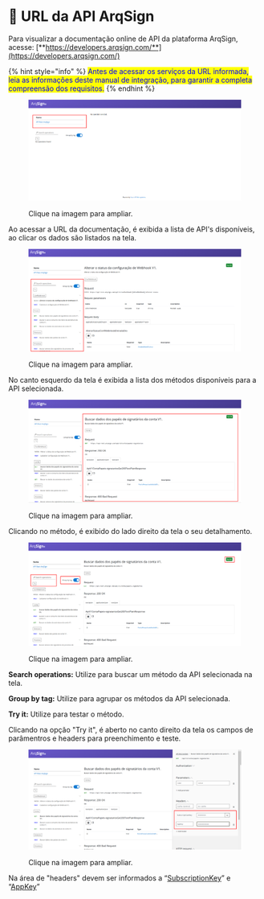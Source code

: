 # 🔳 URL da API ArqSign

Para visualizar a documentação online de API da plataforma ArqSign, acesse: [**https://developers.arqsign.com/**](https://developers.arqsign.com/)

{% hint style="info" %}
<mark style="color:blue;">Antes de acessar os serviços da URL informada, leia as informações deste manual de integração, para garantir a completa compreensão dos requisitos.</mark>
{% endhint %}

<figure><img src="../../../.gitbook/assets/image (323).png" alt=""><figcaption><p>Clique na imagem para ampliar.</p></figcaption></figure>

Ao acessar a URL da documentação, é exibida a lista de API's disponíveis, ao clicar os dados são listados na tela.

<figure><img src="../../../.gitbook/assets/image (324).png" alt=""><figcaption><p>Clique na imagem para ampliar.</p></figcaption></figure>

No canto esquerdo da tela é exibida a lista dos métodos disponíveis para a API selecionada.

<figure><img src="../../../.gitbook/assets/image (325).png" alt=""><figcaption><p>Clique na imagem para ampliar.</p></figcaption></figure>

Clicando no método, é exibido do lado direito da tela o seu detalhamento.

<figure><img src="../../../.gitbook/assets/image (326).png" alt=""><figcaption><p>Clique na imagem para ampliar.</p></figcaption></figure>

**Search operations:** Utilize para buscar um método da API selecionada na tela.

**Group by tag:** Utilize para agrupar os métodos da API selecionada.

**Try it:** Utilize para testar o método.

Clicando na opção "Try it", é aberto no canto direito da tela os campos de parâmentros e headers para preenchimento e teste.

<figure><img src="../../../.gitbook/assets/image (327).png" alt=""><figcaption><p>Clique na imagem para ampliar.</p></figcaption></figure>

Na área de "headers" devem ser informados a “[SubscriptionKey](./#subscriptionkey)” e “[AppKey](./#appkey)”
